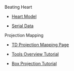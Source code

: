 Beating Heart

* [Heart Model](https://github.com/MashPlant/computational_graphics_2019/blob/09ca36c1f17e1ffd307a88f61b8e89c0ab243dd3/ray_tracer/resource/Heart.obj#L)

* [Serial Data](https://forum.derivative.ca/t/reading-serial-string-data-as-integer-with-serial-dat/407286)


Projection Mapping

* [TD Projection Mapping Page](https://derivative.ca/feature/projection-mapping/14)
* [Tools Overview Tutorial](https://docs.google.com/presentation/d/1ND0ZhNgD_93X0xu7f0eY4jAHHfVcpPqpI9GyaWLl1nM/edit?slide=id.g39503c3137b_0_5#slide=id.g39503c3137b_0_5)

* [Box Projection Tutorial](https://docs.google.com/presentation/d/1ND0ZhNgD_93X0xu7f0eY4jAHHfVcpPqpI9GyaWLl1nM/edit?slide=id.g39f214a3891_0_0#slide=id.g39f214a3891_0_0)
